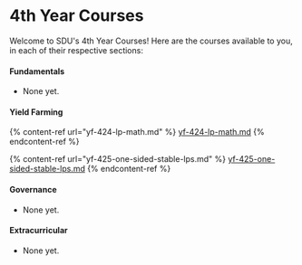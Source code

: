 # 4th Year Courses

Welcome to SDU's 4th Year Courses! Here are the courses available to you, in each of their respective sections:

#### Fundamentals

* None yet.

#### Yield Farming

{% content-ref url="yf-424-lp-math.md" %}
[yf-424-lp-math.md](yf-424-lp-math.md)
{% endcontent-ref %}

{% content-ref url="yf-425-one-sided-stable-lps.md" %}
[yf-425-one-sided-stable-lps.md](yf-425-one-sided-stable-lps.md)
{% endcontent-ref %}

#### Governance

* None yet.

#### Extracurricular

* None yet.
